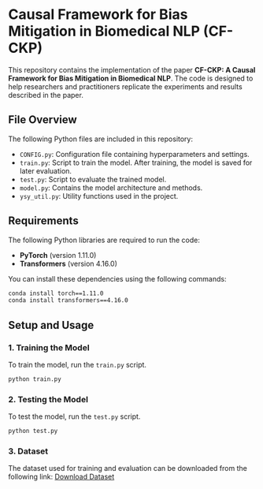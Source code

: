 # Causal Framework for Bias Mitigation in Biomedical NLP (CF-CKP)

This repository contains the implementation of the paper **CF-CKP: A Causal Framework for Bias Mitigation in Biomedical NLP**. The code is designed to help researchers and practitioners replicate the experiments and results described in the paper.

## File Overview

The following Python files are included in this repository:

- `CONFIG.py`: Configuration file containing hyperparameters and settings.
- `train.py`: Script to train the model. After training, the model is saved for later evaluation.
- `test.py`: Script to evaluate the trained model.
- `model.py`: Contains the model architecture and methods.
- `ysy_util.py`: Utility functions used in the project.

## Requirements

The following Python libraries are required to run the code:

- **PyTorch** (version 1.11.0)
- **Transformers** (version 4.16.0)

You can install these dependencies using the following commands:

```bash
conda install torch==1.11.0
conda install transformers==4.16.0
```

## Setup and Usage
### 1. **Training the Model**
To train the model, run the `train.py` script.
```bash
python train.py
```

### 2. **Testing the Model**
To test the model, run the `test.py` script.
```bash
python test.py
```

### 3. **Dataset**
The dataset used for training and evaluation can be downloaded from the following link:
[Download Dataset](https://drive.google.com/file/d/1s5OFZV30RxFHERTEdKOjLGYj-ZXSmWvA/view?usp=drive_link)



